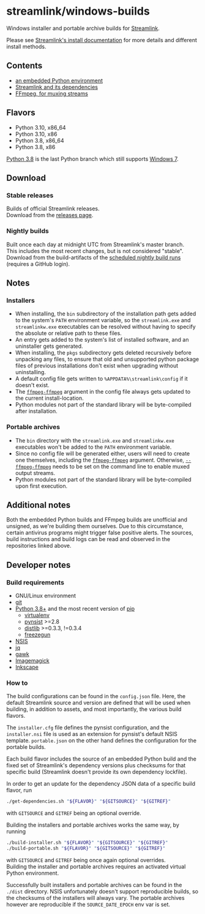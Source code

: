streamlink/windows-builds
====

Windows installer and portable archive builds for [Streamlink](https://github.com/streamlink/streamlink).

Please see [Streamlink's install documentation](https://streamlink.github.io/install.html) for more details and different install methods.


## Contents

- [an embedded Python environment](https://github.com/streamlink/python-windows-embed)
- [Streamlink and its dependencies](https://github.com/streamlink/streamlink)
- [FFmpeg, for muxing streams](https://github.com/streamlink/FFmpeg-Builds)


## Flavors

- Python 3.10, x86_64
- Python 3.10, x86
- Python 3.8, x86_64
- Python 3.8, x86

[Python 3.8](https://endoflife.date/python) is the last Python branch which still supports [Windows 7](https://endoflife.date/windows).


## Download

### Stable releases

Builds of official Streamlink releases.  
Download from the [releases page](https://github.com/streamlink/windows-builds/releases).

### Nightly builds  

Built once each day at midnight UTC from Streamlink's master branch.  
This includes the most recent changes, but is not considered "stable".  
Download from the build-artifacts of the [scheduled nightly build runs](https://github.com/streamlink/windows-builds/actions?query=event%3Aschedule+is%3Asuccess+branch%3Amaster) (requires a GitHub login).


## Notes

### Installers

- When installing, the `bin` subdirectory of the installation path gets added to the system's `PATH` environment variable, so the `streamlink.exe` and `streamlinkw.exe` executables can be resolved without having to specify the absolute or relative path to these files.
- An entry gets added to the system's list of installed software, and an uninstaller gets generated.
- When installing, the `pkgs` subdirectory gets deleted recursively before unpacking any files, to ensure that old and unsupported python package files of previous installations don't exist when upgrading without uninstalling.
- A default config file gets written to `%APPDATA%\streamlink\config` if it doesn't exist.
- The [`ffmpeg-ffmpeg`](https://streamlink.github.io/cli.html#cmdoption-ffmpeg-ffmpeg) argument in the config file always gets updated to the current install-location.
- Python modules not part of the standard library will be byte-compiled after installation.

### Portable archives

- The `bin` directory with the `streamlink.exe` and `streamlinkw.exe` executables won't be added to the `PATH` environment variable.
- Since no config file will be generated either, users will need to create one themselves, including the [`ffmpeg-ffmpeg`](https://streamlink.github.io/cli.html#cmdoption-ffmpeg-ffmpeg) argument. Otherwise, [`--ffmpeg-ffmpeg`](https://streamlink.github.io/cli.html#cmdoption-ffmpeg-ffmpeg) needs to be set on the command line to enable muxed output streams.
- Python modules not part of the standard library will be byte-compiled upon first execution.


## Additional notes

Both the embedded Python builds and FFmpeg builds are unofficial and unsigned, as we're building them ourselves. Due to this circumstance, certain antivirus programs might trigger false positive alerts. The sources, build instructions and build logs can be read and observed in the repositories linked above.


## Developer notes

### Build requirements

- GNU/Linux environment
- [git](https://git-scm.com/)
- [Python 3.8+](https://www.python.org/) and the most recent version of [pip](https://pip.pypa.io/en/stable/)
  - [virtualenv](https://pypi.org/project/virtualenv/)
  - [pynsist](https://pypi.org/project/pynsist/) >=2.8
  - [distlib](https://pypi.org/project/distlib/) >=0.3.3, !=0.3.4
  - [freezegun](https://pypi.org/project/freezegun/)
- [NSIS](https://nsis.sourceforge.io/Main_Page)
- [jq](https://stedolan.github.io/jq/)
- [gawk](https://www.gnu.org/software/gawk/)
- [Imagemagick](https://imagemagick.org/index.php)
- [Inkscape](https://inkscape.org/)

### How to

The build configurations can be found in the `config.json` file. Here, the default Streamlink source and version are defined that will be used when building, in addition to assets, and most importantly, the various build flavors.

The `installer.cfg` file defines the pynsist configuration, and the `installer.nsi` file is used as an extension for pynsist's default NSIS template. `portable.json` on the other hand defines the configuration for the portable builds.

Each build flavor includes the source of an embedded Python build and the fixed set of Streamlink's dependency versions plus checksums for that specific build (Streamlink doesn't provide its own dependency lockfile).

In order to get an update for the dependency JSON data of a specific build flavor, run

```sh
./get-dependencies.sh "${FLAVOR}" "${GITSOURCE}" "${GITREF}"
```

with `GITSOURCE` and `GITREF` being an optional override.

Building the installers and portable archives works the same way, by running

```sh
./build-installer.sh "${FLAVOR}" "${GITSOURCE}" "${GITREF}"
./build-portable.sh "${FLAVOR}" "${GITSOURCE}" "${GITREF}"
```

with `GITSOURCE` and `GITREF` being once again optional overrides.  
Building the installer and portable archives requires an activated virtual Python environment.

Successfully built installers and portable archives can be found in the `./dist` directory. NSIS unfortunately doesn't support reproducible builds, so the checksums of the installers will always vary. The portable archives however are reproducible if the `SOURCE_DATE_EPOCH` env var is set.
